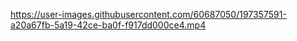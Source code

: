 

https://user-images.githubusercontent.com/60687050/197357591-a20a67fb-5a19-42ce-ba0f-f917dd000ce4.mp4

